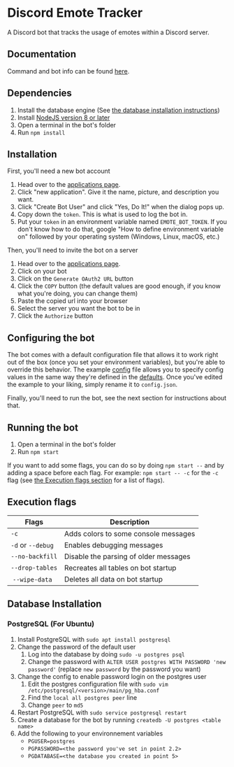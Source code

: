 # Discord Emote Tracker
A Discord bot that tracks the usage of emotes within a Discord server.

## Documentation
Command and bot info can be found [here](https://bots.discord.pw/bots/434126095080488961).

## Dependencies
1. Install the database engine (See [the database installation instructions](#database-installation))
2. Install [NodeJS version 8 or later](https://nodejs.org/en/)
3. Open a terminal in the bot's folder
4. Run `npm install`

## Installation
First, you'll need a new bot account
1. Head over to the [applications page](https://discordapp.com/developers/applications/me).
2. Click "new application". Give it the name, picture, and description you want.
3. Click "Create Bot User" and click "Yes, Do It!" when the dialog pops up.
4. Copy down the `token`. This is what is used to log the bot in.
5. Put your `token` in an environment variable named `EMOTE_BOT_TOKEN`.
If you don't know how to do that, google "How to define environment variable on" followed by your operating system (Windows, Linux, macOS, etc.)

Then, you'll need to invite the bot on a server
1. Head over to the [applications page](https://discordapp.com/developers/applications/me).
2. Click on your bot
3. Click on the `Generate OAuth2 URL` button
4. Click the `COPY` button (the default values are good enough, if you know what you're doing, you can change them)
5. Paste the copied url into your browser
6. Select the server you want the bot to be in
7. Click the `Authorize` button

## Configuring the bot
The bot comes with a default configuration file that allows it to work right out of
the box (once you set your environment variables), but you're able to override this
behavior. The example [config](./config/config.example.json) file allows you to
specify config values in the same way they're defined in the [defaults](./config/default.json).
Once you've edited the example to your liking, simply rename it to `config.json`.

Finally, you'll need to run the bot, see the next section for instructions about that.

## Running the bot
1. Open a terminal in the bot's folder
2. Run `npm start`

If you want to add some flags, you can do so by doing `npm start --` and by adding a space before each flag. For example: `npm start -- -c` for the `-c` flag (see [the Execution flags section](#execution-flags) for a list of flags).

## Execution flags
| Flags             | Description                               |
| ----------------- | ----------------------------------------- |
| `-c`              | Adds colors to some console messages      |
| `-d` or `--debug` | Enables debugging messages                |
| `--no-backfill`   | Disable the parsing of older messages     |
| `--drop-tables`   | Recreates all tables on bot startup       |
| `--wipe-data`     | Deletes all data on bot startup           |

## Database Installation
### PostgreSQL (For Ubuntu)
1. Install PostgreSQL with `sudo apt install postgresql`
2. Change the password of the default user
    1. Log into the database by doing `sudo -u postgres psql`
    2. Change the password with `ALTER USER postgres WITH PASSWORD 'new password'` (replace `new password` by the password you want)
3. Change the config to enable password login on the postgres user
    1. Edit the postgres configuration file with `sudo vim /etc/postgresql/<version>/main/pg_hba.conf`
    2. Find the `local all postgres peer` line
    3. Change `peer` to `md5`
4. Restart PostgreSQL with `sudo service postgresql restart`
5. Create a database for the bot by running `createdb -U postgres <table name>`
6. Add the following to your environnement variables
    - `PGUSER=postgres`
    - `PGPASSWORD=<the password you've set in point 2.2>`
    - `PGDATABASE=<the database you created in point 5>`
